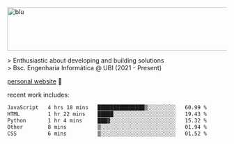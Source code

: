 
<img width="1415" height="100" alt="blu" src="https://github.com/rdsilva01/rdsilva01/assets/101207588/deb060e5-d035-4f09-b511-e3f50605b207">

\> Enthusiastic about developing and building solutions <br>
\> Bsc. Engenharia Informática @ UBI (2021 - Present)

<a href="https://www.rodrigosilva.live/">personal website</a> 🏁

<!-- ![](https://komarev.com/ghpvc/?username=rdsilva01) -->

recent work includes:
<!--START_SECTION:waka-->

```txt
JavaScript   4 hrs 18 mins   ███████████████▒░░░░░░░░░   60.99 %
HTML         1 hr 22 mins    █████░░░░░░░░░░░░░░░░░░░░   19.43 %
Python       1 hr 4 mins     ███▓░░░░░░░░░░░░░░░░░░░░░   15.32 %
Other        8 mins          ▒░░░░░░░░░░░░░░░░░░░░░░░░   01.94 %
CSS          6 mins          ▒░░░░░░░░░░░░░░░░░░░░░░░░   01.52 %
```

<!--END_SECTION:waka-->

